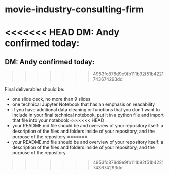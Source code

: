 # movie-industry-consulting-firm
<<<<<<< HEAD
DM: Andy confirmed today:
=======

## DM: Andy confirmed today:
>>>>>>> 4953fc878d9e9fb111b92f51b4221743674293dd

Final deliverables should be:
- one slide deck, no more than 9 slides
- one technical Jupyter Notebook that has an emphasis on readability
- if you have additional data cleaning or functions that you don't want to include in your final technical notebook, put it in a python file and import that file into your notebook
<<<<<<< HEAD
- your README.md file should be and overview of your repository itself: a description of the files and folders inside of your repository, and the purpose of the repository
=======
- your README.md file should be and overview of your repository itself: a description of the files and folders inside of your repository, and the purpose of the repository
>>>>>>> 4953fc878d9e9fb111b92f51b4221743674293dd
